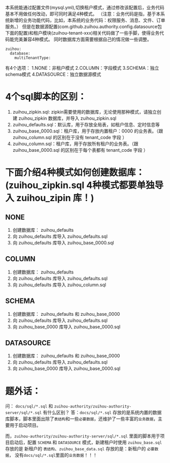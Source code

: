 本系统能通过配置文件(mysql.yml),切换租户模式，通过修改该配置后，业务代码基本不用做任何改动，即可同时满足4种模式。
（注意：业务代码是指，基于本系统新增的业务功能代码，比如，本系统的业务代码：权限服务、消息、文件、订单服务。）
但是在数据源配置(com.github.zuihou.authority.config.datasource包下面的配置)和租户模块(zuihou-tenant-xxx)相关代码做了一些手脚，使得业务代码能完美兼容4种模式。
同时数据库方面需要根据自己的情况做一些调整。
```
zuihou:
  database:
    multiTenantType:  
```
有4个选项：
1.NONE：非租户模式
2.COLUMN：字段模式
3.SCHEMA：独立schema模式
4.DATASOURCE：独立数据源模式

# 4个sql脚本的区别：
1. zuihou_zipkin.sql: zipkin需要使用的数据库，无论使用那种模式，请独立创建 zuihou_zipkin 数据库，并导入 zuihou_zipkin.sql 
2. zuihou_defaults.sql：默认库，用于存放全局表，如租户信息、定时信息等
3. zuihou_base_0000.sql：租户库，用于存放内置租户：0000 的业务表。（跟 zuihou_column.sql 的区别在于没有 tenant_code 字段 ）
4. zuihou_column.sql：租户库，用于存放所有租户的业务表。（跟 zuihou_base_0000.sql 的区别在于每个表都有 tenant_code 字段 ）

# 下面介绍4种模式如何创建数据库：(zuihou_zipkin.sql 4种模式都要单独导入 zuihou_zipin 库！)
## NONE
1. 创建数据库： zuihou_defaults
2. 向 zuihou_defaults 库导入 zuihou_defaults.sql 
3. 向 zuihou_defaults 库导入 zuihou_base_0000.sql 

## COLUMN
1. 创建数据库： zuihou_defaults
2. 向 zuihou_defaults 库导入 zuihou_defaults.sql 
3. 向 zuihou_defaults 库导入 zuihou_column.sql 

## SCHEMA
1. 创建数据库： zuihou_defaults 和 zuihou_base_0000
2. 向 zuihou_defaults 库导入 zuihou_defaults.sql 
3. 向 zuihou_base_0000 库导入 zuihou_base_0000.sql 

## DATASOURCE
1. 创建数据库： zuihou_defaults 和 zuihou_base_0000
2. 向 zuihou_defaults 库导入 zuihou_defaults.sql 
3. 向 zuihou_base_0000 库导入 zuihou_base_0000.sql 


# 题外话：
问： `docs/sql/*.sql` 和 `zuihou-authority/zuihou-authority-server/sql/*.sql` 有什么区别？
答：`docs/sql/*.sql` 存放的是系统内置的数据库脚本，脚本里面出除了`表结构`和一些`必要数据`，还维护了一些丰富的`业务数据`，主要用于启动项目。

而，`zuihou-authority/zuihou-authority-server/sql/*.sql` 里面的脚本用于项目启动后，配置 `SCHEMA` 和 `DATASOURCE` 模式，新建租户时使用 
`zuihou_base.sql` 存放的是 新租户的 `表结构`、`zuihou_base_data.sql` 存放的是：新租户的 `必要数据`， 没有`docs/sql/*.sql`里面的`业务数据`！！！

